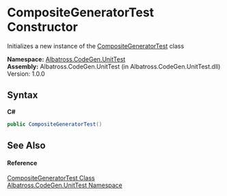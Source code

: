# CompositeGeneratorTest Constructor 
 

Initializes a new instance of the <a href="2d1cdcff-82a6-c90c-b017-47bc47ce2c06">CompositeGeneratorTest</a> class

**Namespace:**&nbsp;<a href="c635ed64-0af7-fe2b-cfaf-82d8fce8d294">Albatross.CodeGen.UnitTest</a><br />**Assembly:**&nbsp;Albatross.CodeGen.UnitTest (in Albatross.CodeGen.UnitTest.dll) Version: 1.0.0

## Syntax

**C#**<br />
``` C#
public CompositeGeneratorTest()
```


## See Also


#### Reference
<a href="2d1cdcff-82a6-c90c-b017-47bc47ce2c06">CompositeGeneratorTest Class</a><br /><a href="c635ed64-0af7-fe2b-cfaf-82d8fce8d294">Albatross.CodeGen.UnitTest Namespace</a><br />
